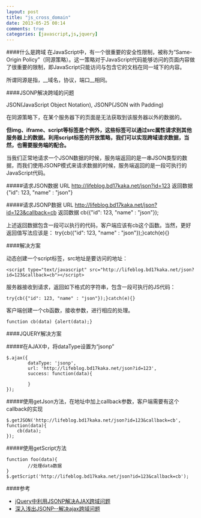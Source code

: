 ```yaml
---
layout: post
title: "js_cross_domain"
date: 2013-05-25 00:14
comments: true
categories: [javascript,js,jquery]
---
```


####什么是跨域
在JavaScript中，有一个很重要的安全性限制，被称为“Same-Origin Policy”（同源策略）。这一策略对于JavaScript代码能够访问的页面内容做了很重要的限制，即JavaScript只能访问与包含它的文档在同一域下的内容。

所谓同源是指，__域名，协议，端口__相同。

<!-- more -->

####JSONP解决跨域的问题

JSON(JavaScript Object Notation), JSONP(JSON with Padding)

在同源策略下，在某个服务器下的页面是无法获取到该服务器以外的数据的。

__但img、iframe、script等标签是个例外，这些标签可以通过src属性请求到其他服务器上的数据。利用script标签的开放策略，我们可以实现跨域请求数据，当然，也需要服务端的配合。__

当我们正常地请求一个JSON数据的时候，服务端返回的是一串JSON类型的数据，而我们使用JSONP模式来请求数据的时候，服务端返回的是一段可执行的JavaScript代码。

#####请求JSON数据
URL 	http://lifeblog.bd17kaka.net/json?id=123
返回数据	{"id": 123, "name" : "json"}

#####请求JSONP数据
URL 	http://lifeblog.bd17kaka.net/json?id=123&callback=cb
返回数据	cb({"id": 123, "name" : "json"}); 

上述返回数据包含一段可以执行的代码，客户端应该有cb这个函数。当然，更好返回值写法应该是：
try{cb({"id": 123, "name" : "json"});}catch(e){}

####解决方案

动态创建一个script标签，src地址是要访问的地址：

```
<script type="text/javascript" src="http://lifeblog.bd17kaka.net/json?id=123&callback=cb"></script>
```

服务器接收到请求，返回如下格式的字符串，包含一段可执行的JS代码：

```
try{cb({"id": 123, "name" : "json"});}catch(e){}
```

客户端创建一个cb函数，接收参数，进行相应的处理。

```
function cb(data) {alert(data);}
```

####JQUERY解决方案

#####在AJAX中，将dataType设置为“jsonp”

```
$.ajax({
        dataType: 'jsonp',
        url: 'http://lifeblog.bd17kaka.net/json?id=123',
        success: function(data){
			
        }
});
```

#####使用getJson方法，在地址中加上callback参数，客户端需要有这个callback的实现

```
$.getJSON('http://lifeblog.bd17kaka.net/json?id=123&callback=cb', function(data){
	cb(data);
});
```

#####使用getScript方法

```
function foo(data){
        //处理data数据
}
$.getScript('http://lifeblog.bd17kaka.net/json?id=123&callback=cb');
```

####参考

* [jQuery中利用JSONP解决AJAX跨域问题](http://www.clanfei.com/2012/08/1637.html)
* [深入浅出JSONP--解决ajax跨域问题](http://www.cnblogs.com/chopper/archive/2012/03/24/2403945.html)